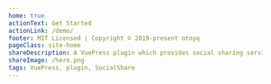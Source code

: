 ```yaml
---
home: true
actionText: Get Started
actionLink: /demo/
footer: MIT Licensed | Copyright © 2019-present ntnyq
pageClass: site-home
shareDescription: A VuePress plugin which provides social sharing services
shareImage: /hero.png
tags: VuePress, plugin, SocialShare
---
```


<social-share :networks="['twitter', 'facebook', 'qq', 'weibo']" />

